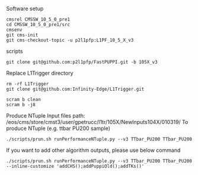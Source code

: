 Software setup
```
cmsrel CMSSW_10_5_0_pre1
cd CMSSW_10_5_0_pre1/src
cmsenv
git cms-init
git cms-checkout-topic -u p2l1pfp:L1PF_10_5_X_v3
```

scripts
```
git clone git@github.com:p2l1pfp/FastPUPPI.git -b 105X_v3
```

Replace L1Trigger directory
```
rm -rf L1Trigger
git clone git@github.com:Infinity-Edge/L1Trigger.git

scram b clean
scram b -j8
```

Produce NTuple
Input files path: /eos/cms/store/cmst3/user/gpetrucc/l1tr/105X/NewInputs104X/010319/
To produce NTuple (e.g. ttbar PU200 sample)
```
./scripts/prun.sh runPerformanceNTuple.py --v3 TTbar_PU200 TTbar_PU200
```

If you want to add other algorithm outputs, please use below command
```
./scripts/prun.sh runPerformanceNTuple.py --v3 TTbar_PU200 TTbar_PU200 --inline-customize 'addCHS();addPuppiOld();addTKs()'
```
